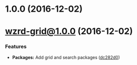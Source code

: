 <a name="1.0.0"></a>
# 1.0.0 (2016-12-02)



<a name="wzrd-grid@1.0.0"></a>
# wzrd-grid@1.0.0 (2016-12-02)


### Features

* **Packages:** Add grid and search packages ([dc282d0](https://github.com/wizardzloy/try-monorepo/commit/dc282d0))



